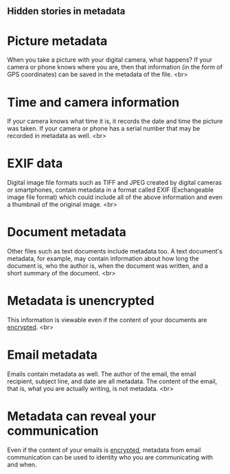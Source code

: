 
## Hidden stories in metadata

# Picture metadata
When you take a picture with your digital camera, what happens? If your camera or phone knows where you are, then that information (in the form of GPS coordinates) can be saved in the metadata of the file.
&lt;br&gt;
# Time and camera information
If your camera knows what time it is, it records the date and time the picture was taken. If your camera or phone has a serial number that may be recorded in metadata as well.
&lt;br&gt;
# EXIF data
Digital image file formats such as TIFF and JPEG created by digital cameras or smartphones, contain metadata in a format called EXIF (Exchangeable image file format) which could include all of the above information and even a thumbnail of the original image.
&lt;br&gt;
# Document metadata
Other files such as text documents include metadata too. A text document&#39;s metadata, for example, may contain information about how long the document is, who the author is, when the document was written, and a short summary of the document.
&lt;br&gt;
# Metadata is unencrypted
This information is viewable even if the content of your documents are [encrypted](topics/understand-4-digisec/1-encryption/1-1-intro.md).
&lt;br&gt;
# Email metadata
Emails contain metadata as well. The author of the email, the email recipient, subject line, and date are all metadata. The content of the email, that is, what you are actually writing, is not metadata.
&lt;br&gt;
# Metadata can reveal your communication
Even if the content of your emails is [encrypted](topics/understand-4-digisec/1-encryption/1-1-intro.md), metadata from email communication can be used to identity who you are communicating with and when.
